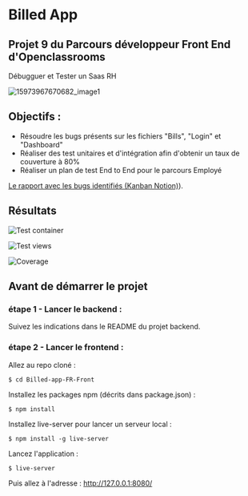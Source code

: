 # Billed App

## Projet 9 du Parcours développeur Front End d'Openclassrooms
Débugguer et Tester un Saas RH

![15973967670682_image1](https://github.com/Lucadur/Billed/assets/104781650/194f5df3-67a7-455f-a0a9-4a4268f4ba4c)


## Objectifs :
+ Résoudre les bugs présents sur les fichiers "Bills", "Login" et "Dashboard"
+ Réaliser des test unitaires et d'intégration afin d'obtenir un taux de couverture à 80%
+ Réaliser un plan de test End to End pour le parcours Employé

[Le rapport avec les bugs identifiés (Kanban Notion)](https://openclassrooms.notion.site/a7a612fc166747e78d95aa38106a55ec?v=2a8d3553379c4366b6f66490ab8f0b90&p=458a386ca3714f4cbe89d99b27ac8362&pm=s)).


## Résultats 

![Test container](https://github.com/Lucadur/Billed/assets/104781650/8bd7a72f-2cf6-40d9-bde1-f049ae7ae622)


![Test views](https://github.com/Lucadur/Billed/assets/104781650/10041cc4-082b-4d07-a58f-c69485587804)


![Coverage](https://github.com/Lucadur/Billed/assets/104781650/46da0a1b-128f-44e5-a093-548ceda1b7ae)



 ## Avant de démarrer le projet
### étape 1 - Lancer le backend :
Suivez les indications dans le README du projet backend.

### étape 2 - Lancer le frontend :
Allez au repo cloné :
```
$ cd Billed-app-FR-Front
```
Installez les packages npm (décrits dans package.json) :
```
$ npm install
```
Installez live-server pour lancer un serveur local :
```
$ npm install -g live-server
```
Lancez l'application :

```
$ live-server
```
Puis allez à l'adresse : http://127.0.0.1:8080/
